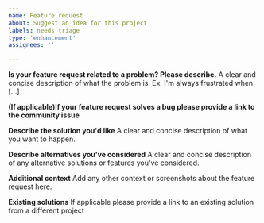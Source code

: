 ```yaml
---
name: Feature request
about: Suggest an idea for this project
labels: needs triage
type: 'enhancement'
assignees: ''

---
```


**Is your feature request related to a problem? Please describe.**
A clear and concise description of what the problem is. Ex. I'm always frustrated when [...]

**(If applicable)If your feature request solves a bug please provide a link to the community issue**

**Describe the solution you'd like**
A clear and concise description of what you want to happen.

**Describe alternatives you've considered**
A clear and concise description of any alternative solutions or features you've considered.

**Additional context**
Add any other context or screenshots about the feature request here.

**Existing solutions**
If applicable please provide a link to an existing solution from a different project
